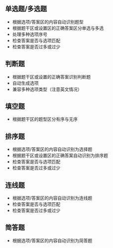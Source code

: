 ## 单选题/多选题
- 根据选项/答案区的内容自动识别题型
- 根据题干区或设置区的正确答案区分单选与多选
- 处理多种选项序号
- 检查答案是否与选项匹配
- 检查答案是否过多或过少

## 判断题
- 根据题干区或设置的正确答案识别判断题
- 自动生成选项
- 兼容多种选项类型（注意英文情况）

## 填空题
- 根据题干区的题型区分有序与无序


## 排序题
- 根据选项/答案区的内容自动识别为选择题
- 根据题干区或设置区的正确答案自动识别为排序题
- 检查答案是否与选项匹配
- 检查答案是否过多或过少

## 连线题
- 根据选项/答案区的内容自动识别为连线题
- 检查答案是否与选项匹配
- 检查答案是否过多或过少

## 简答题
- 根据选项/答案区的内容自动识别为简答题

